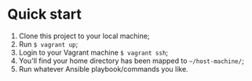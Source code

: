 # Quick start

1. Clone this project to your local machine;
2. Run `$ vagrant up`;
3. Login to your Vagrant machine `$ vagrant ssh`;
4. You'll find your home directory has been mapped to `~/host-machine/`;
5. Run whatever Ansible playbook/commands you like.
